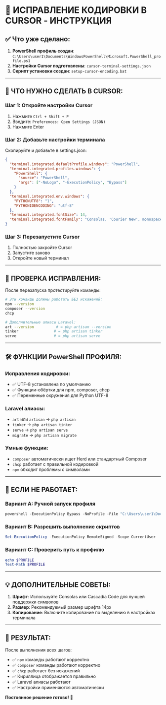 # 🚀 ИСПРАВЛЕНИЕ КОДИРОВКИ В CURSOR - ИНСТРУКЦИЯ

## ✅ Что уже сделано:

1. **PowerShell профиль создан**: `C:\Users\user1\Documents\WindowsPowerShell\Microsoft.PowerShell_profile.ps1`
2. **Настройки Cursor подготовлены**: `cursor-terminal-settings.json`
3. **Скрипт установки создан**: `setup-cursor-encoding.bat`

---

## 🔧 ЧТО НУЖНО СДЕЛАТЬ В CURSOR:

### Шаг 1: Откройте настройки Cursor
1. Нажмите `Ctrl + Shift + P`
2. Введите: `Preferences: Open Settings (JSON)`
3. Нажмите Enter

### Шаг 2: Добавьте настройки терминала
Скопируйте и добавьте в settings.json:

```json
{
  "terminal.integrated.defaultProfile.windows": "PowerShell",
  "terminal.integrated.profiles.windows": {
    "PowerShell": {
      "source": "PowerShell",
      "args": ["-NoLogo", "-ExecutionPolicy", "Bypass"]
    }
  },
  "terminal.integrated.env.windows": {
    "PYTHONUTF8": "1",
    "PYTHONIOENCODING": "utf-8"
  },
  "terminal.integrated.fontSize": 14,
  "terminal.integrated.fontFamily": "Consolas, 'Courier New', monospace"
}
```

### Шаг 3: Перезапустите Cursor
1. Полностью закройте Cursor
2. Запустите заново
3. Откройте новый терминал

---

## 🎯 ПРОВЕРКА ИСПРАВЛЕНИЯ:

После перезапуска протестируйте команды:

```bash
# Эти команды должны работать БЕЗ искажений:
npm --version
composer --version  
chcp

# Дополнительные алиасы Laravel:
art --version          # = php artisan --version
tinker                # = php artisan tinker
serve                 # = php artisan serve
```

---

## 🛠️ ФУНКЦИИ PowerShell ПРОФИЛЯ:

### Исправления кодировки:
- ✅ UTF-8 установлена по умолчанию
- ✅ Функции-обёртки для npm, composer, chcp
- ✅ Переменные окружения для Python UTF-8

### Laravel алиасы:
- `art` или `artisan` → `php artisan`
- `tinker` → `php artisan tinker`
- `serve` → `php artisan serve`  
- `migrate` → `php artisan migrate`

### Умные функции:
- `composer` автоматически ищет Herd или стандартный Composer
- `chcp` работает с правильной кодировкой
- `npm` обходит проблемы с символами

---

## 🚨 ЕСЛИ НЕ РАБОТАЕТ:

### Вариант A: Ручной запуск профиля
```powershell
powershell -ExecutionPolicy Bypass -NoProfile -File "C:\Users\user1\Documents\WindowsPowerShell\Microsoft.PowerShell_profile.ps1"
```

### Вариант B: Разрешить выполнение скриптов
```powershell
Set-ExecutionPolicy -ExecutionPolicy RemoteSigned -Scope CurrentUser
```

### Вариант C: Проверить путь к профилю
```powershell
echo $PROFILE
Test-Path $PROFILE
```

---

## 💡 ДОПОЛНИТЕЛЬНЫЕ СОВЕТЫ:

1. **Шрифт**: Используйте Consolas или Cascadia Code для лучшей поддержки символов
2. **Размер**: Рекомендуемый размер шрифта 14px
3. **Копирование**: Включите копирование по выделению в настройках терминала

---

## 🎉 РЕЗУЛЬТАТ:

После выполнения всех шагов:
- ✅ `npm` команды работают корректно
- ✅ `composer` команды работают корректно  
- ✅ `chcp` работает без искажений
- ✅ Кириллица отображается правильно
- ✅ Laravel алиасы работают
- ✅ Настройки применяются автоматически

**Постоянное решение готово!** 🚀